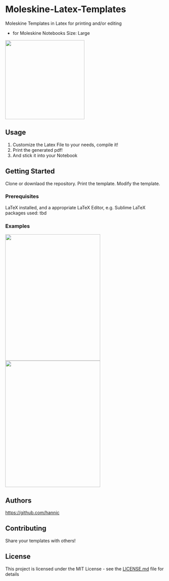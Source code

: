 # Moleskine-Latex-Templates

Moleskine Templates in Latex for printing and/or editing
- for Moleskine Notebooks Size: Large
<img src="https://milligram.com/media/wysiwyg/Moleskine_Classic_01.jpg" width="250"  />


## Usage 

1. Customize the Latex File to your needs, compile it!
2. Print the generated pdf! 
3. And stick it into your Notebook

## Getting Started

Clone or downlaod the repository. 
Print the template. 
Modify the template. 

### Prerequisites

LaTeX installed, and a appropriate LaTeX Editor, e.g. Sublime 
LaTeX packages used: tbd 

### Examples

<img src="https://github.com/hannic/moleskine-latex-templates/blob/master/screenshot-bullet-list.png" width="300" height="400" /><img src="https://github.com/hannic/moleskine-latex-templates/blob/master/moleskine-latex-cornell-notes.png" width="300" height="400" />

## Authors
https://github.com/hannic


## Contributing

Share your templates with others! 

## License

This project is licensed under the MIT License - see the [LICENSE.md](LICENSE.md) file for details


<!---
![Bullet List](https://github.com/hannic/moleskine-latex-templates/blob/master/screenshot-bullet-list.png)
-->





